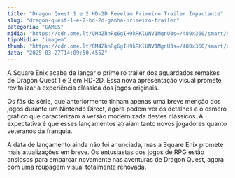 ```yaml
---
title: "Dragon Quest 1 e 2 HD-2D Revelam Primeiro Trailer Impactante"
slug: "dragon-quest-1-e-2-hd-2d-ganha-primeiro-trailer"
categoria: "GAMES"
midia: "https://cdn.ome.lt/QM4ZhnRg6gIH9kRKlUNV1MgnU3s=/480x360/smart/extras/conteudos/imagem_2025-03-27_110755996.png"
tipoMidia: "imagem"
thumb: "https://cdn.ome.lt/QM4ZhnRg6gIH9kRKlUNV1MgnU3s=/480x360/smart/extras/conteudos/imagem_2025-03-27_110755996.png"
data: "2025-03-27T14:09:50.455Z"
---
```


A Square Enix acaba de lançar o primeiro trailer dos aguardados remakes de Dragon Quest 1 e 2 em HD-2D. Essa nova apresentação visual promete revitalizar a experiência clássica dos jogos originais.

Os fãs da série, que anteriormente tinham apenas uma breve menção dos jogos durante um Nintendo Direct, agora podem ver os detalhes e o esmero gráfico que caracterizam a versão modernizada destes clássicos. A expectativa é que esses lançamentos atraiam tanto novos jogadores quanto veteranos da franquia.

A data de lançamento ainda não foi anunciada, mas a Square Enix promete mais atualizações em breve. Os entusiastas dos jogos de RPG estão ansiosos para embarcar novamente nas aventuras de Dragon Quest, agora com uma roupagem visual totalmente renovada.